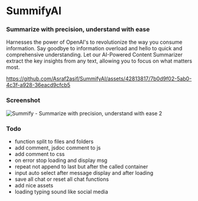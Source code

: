 # SummifyAI
### Summarize with precision, understand with ease
Harnesses the power of OpenAI's to revolutionize the way you consume information. Say goodbye to information overload and hello to quick and comprehensive understanding. Let our AI-Powered Content Summarizer extract the key insights from any text, allowing you to focus on what matters most.


https://github.com/Asraf2asif/SummifyAI/assets/42813817/7b0d9f02-5ab0-4c3f-a928-36eacd9cfcb5

### Screenshot
![Summify -  Summarize with precision, understand with ease 2](https://github.com/Asraf2asif/SummifyAI/assets/42813817/588438ad-ded5-45fd-834e-f8fab1d41d00)

### Todo
- function split to files and folders
- add comment, jsdoc comment to js
- add comment to css
- on error stop loading and display msg
- repeat not append to last but after the called container
- input auto select after message display and after loading
- save all chat or reset all chat functions
- add nice assets
- loading typing sound like social media
